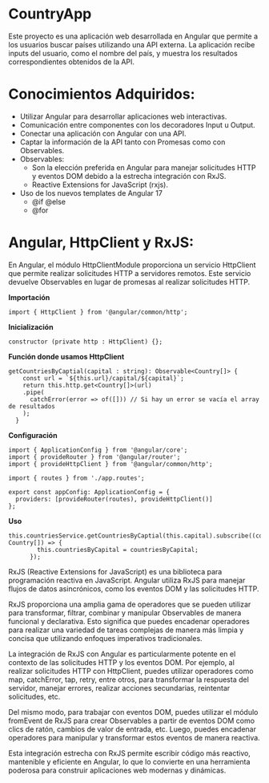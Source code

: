 # CountryApp

Este proyecto es una aplicación web desarrollada en Angular que permite a los usuarios buscar países utilizando una API externa. La aplicación recibe inputs del usuario, como el nombre del país, y muestra los resultados correspondientes obtenidos de la API.

# Conocimientos Adquiridos:

* Utilizar Angular para desarrollar aplicaciones web interactivas.
* Comunicación entre componentes con los decoradores Input u Output.
* Conectar una aplicación con Angular con una API.
* Captar la información de la API tanto con Promesas como con Observables.
* Observables: 
    * Son la elección preferida en Angular para manejar solicitudes HTTP y eventos DOM debido a la estrecha integración con RxJS.
    * Reactive Extensions for JavaScript (rxjs).
* Uso de los nuevos templates de Angular 17
    * @if @else
    * @for

# Angular, HttpClient y RxJS:
En Angular, el módulo HttpClientModule proporciona un servicio HttpClient que permite realizar solicitudes HTTP a servidores remotos. Este servicio devuelve Observables en lugar de promesas al realizar solicitudes HTTP.

**Importación**

```
import { HttpClient } from '@angular/common/http';
```

**Inicialización**
```
constructor (private http : HttpClient) {};
```

**Función donde usamos HttpClient**
```
getCountriesByCaptial(capital : string): Observable<Country[]> {
    const url = `${this.url}/capital/${capital}`;
    return this.http.get<Country[]>(url)
    .pipe(
      catchError(error => of([])) // Si hay un error se vacía el array de resultados
    );
  }
```

**Configuración**
```
import { ApplicationConfig } from '@angular/core';
import { provideRouter } from '@angular/router';
import { provideHttpClient } from '@angular/common/http';

import { routes } from './app.routes';

export const appConfig: ApplicationConfig = {
  providers: [provideRouter(routes), provideHttpClient()]
};
```

**Uso**
```
this.countriesService.getCountriesByCaptial(this.capital).subscribe((countriesByCapital: Country[]) => {
        this.countriesByCapital = countriesByCapital;
      });
```

RxJS (Reactive Extensions for JavaScript) es una biblioteca para programación reactiva en JavaScript. Angular utiliza RxJS para manejar flujos de datos asincrónicos, como los eventos DOM y las solicitudes HTTP.

RxJS proporciona una amplia gama de operadores que se pueden utilizar para transformar, filtrar, combinar y manipular Observables de manera funcional y declarativa. Esto significa que puedes encadenar operadores para realizar una variedad de tareas complejas de manera más limpia y concisa que utilizando enfoques imperativos tradicionales.

La integración de RxJS con Angular es particularmente potente en el contexto de las solicitudes HTTP y los eventos DOM. Por ejemplo, al realizar solicitudes HTTP con HttpClient, puedes utilizar operadores como map, catchError, tap, retry, entre otros, para transformar la respuesta del servidor, manejar errores, realizar acciones secundarias, reintentar solicitudes, etc.

Del mismo modo, para trabajar con eventos DOM, puedes utilizar el módulo fromEvent de RxJS para crear Observables a partir de eventos DOM como clics de ratón, cambios de valor de entrada, etc. Luego, puedes encadenar operadores para manipular y transformar estos eventos de manera reactiva.

Esta integración estrecha con RxJS permite escribir código más reactivo, mantenible y eficiente en Angular, lo que lo convierte en una herramienta poderosa para construir aplicaciones web modernas y dinámicas.

